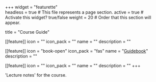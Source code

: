 +++
widget = "featurette"  
headless = true  # This file represents a page section.
active = true  # Activate this widget? true/false
weight = 20  # Order that this section will appear.

title = "Course Guide"

[[feature]]
  icon = ""
  icon_pack = ""
  name = ""
  description = ""
  
[[feature]]
  icon = "book-open"
  icon_pack = "fas"
  name = "[Guidebook](https://stat545guidebook.netlify.com/)"
  description = ""  
  
[[feature]]
  icon = ""
  icon_pack = ""
  name = ""
  description = ""
+++

'Lecture notes' for the course.